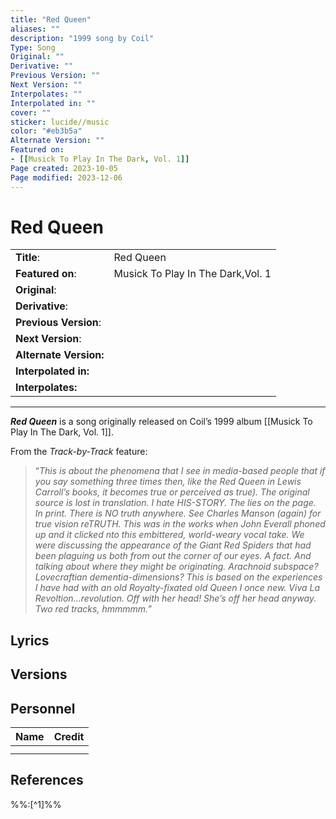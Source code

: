 ```yaml
---
title: "Red Queen"
aliases: ""
description: "1999 song by Coil"
Type: Song
Original: ""
Derivative: ""
Previous Version: ""
Next Version: ""
Interpolates: ""
Interpolated in: ""
cover: ""
sticker: lucide//music
color: "#eb3b5a"
Alternate Version: ""
Featured on:
- [[Musick To Play In The Dark, Vol. 1]]
Page created: 2023-10-05
Page modified: 2023-12-06
---
```


# Red Queen

|  |  |
| --- | --- |
| __Title__: | Red Queen |
| __Featured on__: | Musick To Play In The Dark,Vol. 1 |
| __Original__: |  |
| __Derivative__: |  |
| __Previous Version__: |  |
| __Next Version__: |  |
| __Alternate Version:__ |  |
| __Interpolated in:__ |  |
| __Interpolates:__ |  |

---

*__Red Queen__* is a song originally released on Coil’s 1999 album [[Musick To Play In The Dark, Vol. 1]].

From the *Track-by-Track* feature:

> “*This is about the phenomena that I see in media-based people that if you say something three times then, like the Red Queen in Lewis Carroll’s books, it becomes true or perceived as true). The original source is lost in translation. I hate HIS-STORY. The lies on the page. In print. There is NO truth anywhere. See Charles Manson (again) for true vision reTRUTH. This was in the works when John Everall phoned up and it clicked nto this embittered, world-weary vocal take. We were discussing the appearance of the Giant Red Spiders that had been plaguing us both from out the corner of our eyes. A fact. And talking about where they might be originating. Arachnoid subspace? Lovecraftian dementia-dimensions? This is based on the experiences I have had with an old Royalty-fixated old Queen I once new. Viva La Revoltion…revolution. Off with her head! She’s off her head anyway. Two red tracks, hmmmmm.*”

## Lyrics

## Versions

## Personnel

|Name|Credit|
|---|---|
|||
|||

## References

%%:[^1]%%
